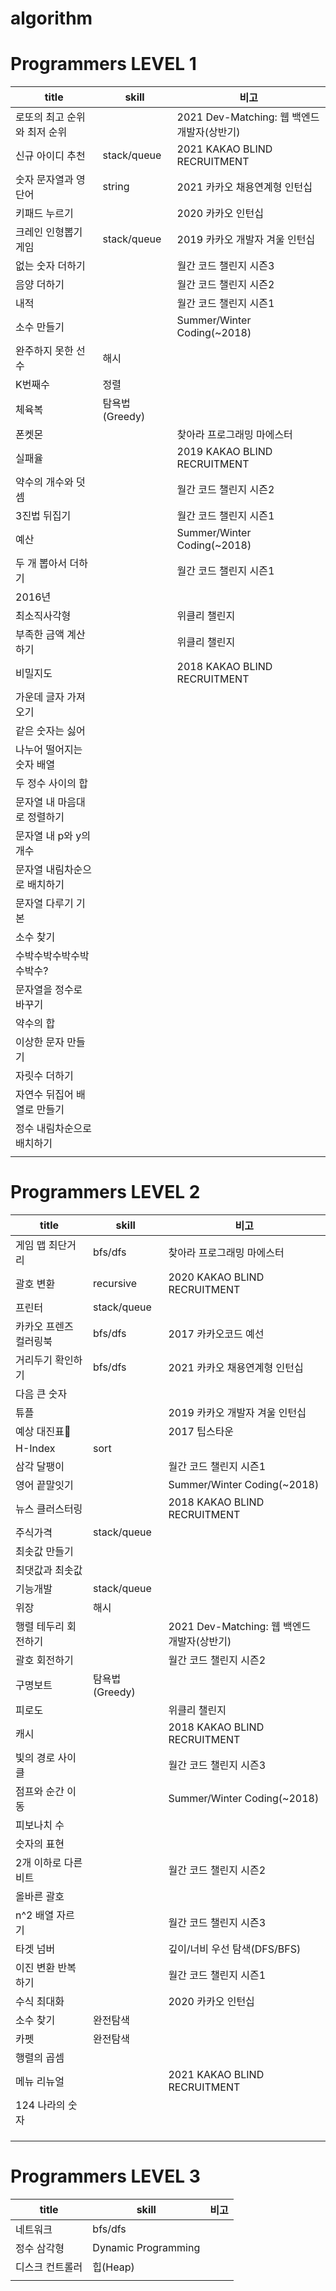 # algorithm

# **Programmers LEVEL 1**

| title                        | skill          | 비고                                        |
| ---------------------------- | -------------- | ------------------------------------------- |
| 로또의 최고 순위와 최저 순위 |                | 2021 Dev-Matching: 웹 백엔드 개발자(상반기) |
| 신규 아이디 추천             | stack/queue    | 2021 KAKAO BLIND RECRUITMENT                |
| 숫자 문자열과 영단어         | string         | 2021 카카오 채용연계형 인턴십               |
| 키패드 누르기                |                | 2020 카카오 인턴십                          |
| 크레인 인형뽑기 게임         | stack/queue    | 2019 카카오 개발자 겨울 인턴십              |
| 없는 숫자 더하기             |                | 월간 코드 챌린지 시즌3                      |
| 음양 더하기                  |                | 월간 코드 챌린지 시즌2                      |
| 내적                         |                | 월간 코드 챌린지 시즌1                      |
| 소수 만들기                  |                | Summer/Winter Coding(~2018)                 |
| 완주하지 못한 선수           | 해시           |                                             |
| K번째수                      | 정렬           |                                             |
| 체육복                       | 탐욕법(Greedy) |                                             |
| 폰켓몬                       |                | 찾아라 프로그래밍 마에스터                  |
| 실패율                       |                | 2019 KAKAO BLIND RECRUITMENT                |
| 약수의 개수와 덧셈           |                | 월간 코드 챌린지 시즌2                      |
| 3진법 뒤집기                 |                | 월간 코드 챌린지 시즌1                      |
| 예산                         |                | Summer/Winter Coding(~2018)                 |
| 두 개 뽑아서 더하기          |                | 월간 코드 챌린지 시즌1                      |
| 2016년                       |                |                                             |
| 최소직사각형                 |                | 위클리 챌린지                               |
| 부족한 금액 계산하기         |                | 위클리 챌린지                               |
| 비밀지도                     |                | 2018 KAKAO BLIND RECRUITMENT                |
| 가운데 글자 가져오기         |                |                                             |
| 같은 숫자는 싫어             |                |                                             |
| 나누어 떨어지는 숫자 배열    |                |                                             |
| 두 정수 사이의 합            |                |                                             |
| 문자열 내 마음대로 정렬하기  |                |                                             |
| 문자열 내 p와 y의 개수       |                |                                             |
| 문자열 내림차순으로 배치하기 |                |                                             |
| 문자열 다루기 기본           |                |                                             |
| 소수 찾기                    |                |                                             |
| 수박수박수박수박수박수?      |                |                                             |
| 문자열을 정수로 바꾸기       |                |                                             |
| 약수의 합                    |                |                                             |
| 이상한 문자 만들기           |                |                                             |
| 자릿수 더하기                |                |                                             |
| 자연수 뒤집어 배열로 만들기  |                |                                             |
| 정수 내림차순으로 배치하기   |                |                                             |
|                              |                |                                             |

# **Programmers LEVEL 2**

| title                  | skill          | 비고                                        |
| ---------------------- | -------------- | ------------------------------------------- |
| 게임 맵 최단거리       | bfs/dfs        | 찾아라 프로그래밍 마에스터                  |
| 괄호 변환              | recursive      | 2020 KAKAO BLIND RECRUITMENT                |
| 프린터                 | stack/queue    |                                             |
| 카카오 프렌즈 컬러링북 | bfs/dfs        | 2017 카카오코드 예선                        |
| 거리두기 확인하기      | bfs/dfs        | 2021 카카오 채용연계형 인턴십               |
| 다음 큰 숫자           |                |                                             |
| 튜플                   |                | 2019 카카오 개발자 겨울 인턴십              |
| 예상 대진표            |                | 2017 팁스타운                               |
| H-Index                | sort           |                                             |
| 삼각 달팽이            |                | 월간 코드 챌린지 시즌1                      |
| 영어 끝말잇기          |                | Summer/Winter Coding(~2018)                 |
| 뉴스 클러스터링        |                | 2018 KAKAO BLIND RECRUITMENT                |
| 주식가격               | stack/queue    |                                             |
| 최솟값 만들기          |                |                                             |
| 최댓값과 최솟값        |                |                                             |
| 기능개발               | stack/queue    |                                             |
| 위장                   | 해시           |                                             |
| 행렬 테두리 회전하기   |                | 2021 Dev-Matching: 웹 백엔드 개발자(상반기) |
| 괄호 회전하기          |                | 월간 코드 챌린지 시즌2                      |
| 구명보트               | 탐욕법(Greedy) |                                             |
| 피로도                 |                | 위클리 챌린지                               |
| 캐시                   |                | 2018 KAKAO BLIND RECRUITMENT                |
| 빛의 경로 사이클       |                | 월간 코드 챌린지 시즌3                      |
| 점프와 순간 이동       |                | Summer/Winter Coding(~2018)                 |
| 피보나치 수            |                |                                             |
| 숫자의 표현            |                |                                             |
| 2개 이하로 다른 비트   |                | 월간 코드 챌린지 시즌2                      |
| 올바른 괄호            |                |                                             |
| n^2 배열 자르기        |                | 월간 코드 챌린지 시즌3                      |
| 타겟 넘버              |                | 깊이/너비 우선 탐색(DFS/BFS)                |
| 이진 변환 반복하기     |                | 월간 코드 챌린지 시즌1                      |
| 수식 최대화            |                | 2020 카카오 인턴십                          |
| 소수 찾기              | 완전탐색       |                                             |
| 카펫                   | 완전탐색       |                                             |
| 행렬의 곱셈            |                |                                             |
| 메뉴 리뉴얼            |                | 2021 KAKAO BLIND RECRUITMENT                |
| 124 나라의 숫자        |                |                                             |
|                        |                |                                             |
|                        |                |                                             |
|                        |                |                                             |

# **Programmers LEVEL 3**

| title           | skill               | 비고 |
| --------------- | ------------------- | ---- |
| 네트워크        | bfs/dfs             |      |
| 정수 삼각형     | Dynamic Programming |      |
| 디스크 컨트롤러 | 힙(Heap)            |      |
|                 |                     |      |
